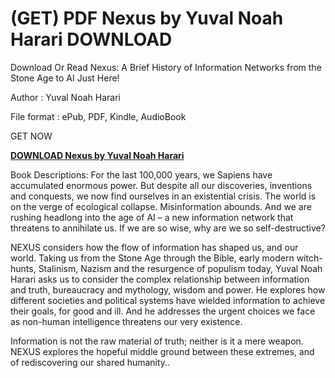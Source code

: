 # (GET) PDF Nexus by Yuval Noah Harari DOWNLOAD

Download Or Read Nexus: A Brief History of Information Networks from the Stone Age to AI Just Here!

Author : Yuval Noah Harari

File format : ePub, PDF, Kindle, AudioBook

GET NOW <p><strong><a href="https://nemikalah.web.app/site/204927599-nexus">DOWNLOAD Nexus by Yuval Noah Harari</a></strong></p>

Book Descriptions:
For the last 100,000 years, we Sapiens have accumulated enormous power. But despite all our discoveries, inventions and conquests, we now find ourselves in an existential crisis. The world is on the verge of ecological collapse. Misinformation abounds. And we are rushing headlong into the age of AI – a new information network that threatens to annihilate us. If we are so wise, why are we so self-destructive?

NEXUS considers how the flow of information has shaped us, and our world. Taking us from the Stone Age through the Bible, early modern witch-hunts, Stalinism, Nazism and the resurgence of populism today, Yuval Noah Harari asks us to consider the complex relationship between information and truth, bureaucracy and mythology, wisdom and power. He explores how different societies and political systems have wielded information to achieve their goals, for good and ill. And he addresses the urgent choices we face as non-human intelligence threatens our very existence.

Information is not the raw material of truth; neither is it a mere weapon. NEXUS explores the hopeful middle ground between these extremes, and of rediscovering our shared humanity..
